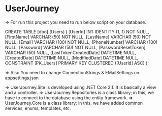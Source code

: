 # UserJourney

=> For run this project you need to run below script on your database.

CREATE TABLE [dbo].[Users] (
    [UserId]       INT IDENTITY (1, 1) NOT NULL,
    [FirstName]    VARCHAR (50) NOT NULL,
    [LastName]     VARCHAR (50) NOT NULL,
    [Email]        VARCHAR (100) NOT NULL,
    [PhoneNumber]  VARCHAR (100) NULL,
    [Password]     VARCHAR (50) NOT NULL,
    [PasswordResetToken]     VARCHAR (50) NULL,
    [LastTokenCreatedDate] DATETIME NULL,
	[CreatedDate]  DATETIME NULL,
	[ModifiedDate] DATETIME NULL,
	CONSTRAINT [PK_Users] PRIMARY KEY CLUSTERED ([UserId] ASC)
);

=> Also You need to change ConnectionStrings & EMailSettings on appsettings.json

=> UserJourney.Site is developed using .NET Core 2.1. It is basically a view and a controller.
=> UserJourney.Repositories is a class library; in this, we have to connect to the database using the entity framework.
=> UserJourney.Core is a class library; in this, we have added common services, enums, templates, etc.

